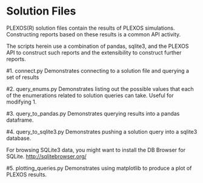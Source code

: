 # Solution Files
PLEXOS(R) solution files contain the results of PLEXOS simulations. Constructing reports 
based on these results is a common API activity.

The scripts herein use a combination of pandas, sqlite3, and the PLEXOS API to construct 
such reports and the extensibility to construct further reports.

#1. connect.py
Demonstrates connecting to a solution file and querying a set of results

#2. query_enums.py
Demonstrates listing out the possible values that each of the enumerations
related to solution queries can take. Useful for modifying 1.

#3. query_to_pandas.py
Demonstrates querying results into a pandas dataframe.

#4. query_to_sqlite3.py
Demonstrates pushing a solution query into a sqlite3 database.

For browsing SQLite3 data, you might want to install the DB Browser for SQLite.
http://sqlitebrowser.org/

#5. plotting_queries.py
Demonstrates using matplotlib to produce a plot of PLEXOS results.
